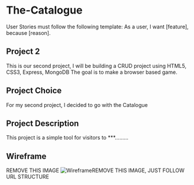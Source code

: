 # The-Catalogue

User Stories must follow the following template: As a user, I want [feature], because [reason].
## Project 2

This is our second project, I will be building a CRUD project using HTML5, CSS3, Express, MongoDB The goal is to make a browser based game.

## Project Choice

For my second project, I decided to go with the Catalogue

## Project Description

This project is a simple tool for visitors to ***.........

## Wireframe

REMOVE THIS IMAGE <img src="https://i.imgur.com/dwoglej.png" alt="Wireframe"/>REMOVE THIS IMAGE, JUST FOLLOW URL STRUCTURE
